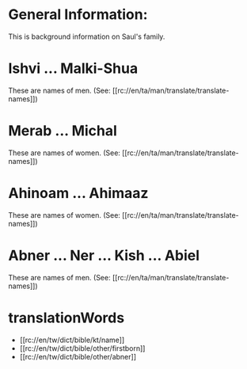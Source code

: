 # General Information:

This is background information on Saul's family.

# Ishvi ... Malki-Shua

These are names of men. (See: [[rc://en/ta/man/translate/translate-names]])

# Merab ... Michal

These are names of women. (See: [[rc://en/ta/man/translate/translate-names]])

# Ahinoam ... Ahimaaz

These are names of women. (See: [[rc://en/ta/man/translate/translate-names]])

# Abner ... Ner ... Kish ... Abiel

These are names of men. (See: [[rc://en/ta/man/translate/translate-names]])

# translationWords

* [[rc://en/tw/dict/bible/kt/name]]
* [[rc://en/tw/dict/bible/other/firstborn]]
* [[rc://en/tw/dict/bible/other/abner]]